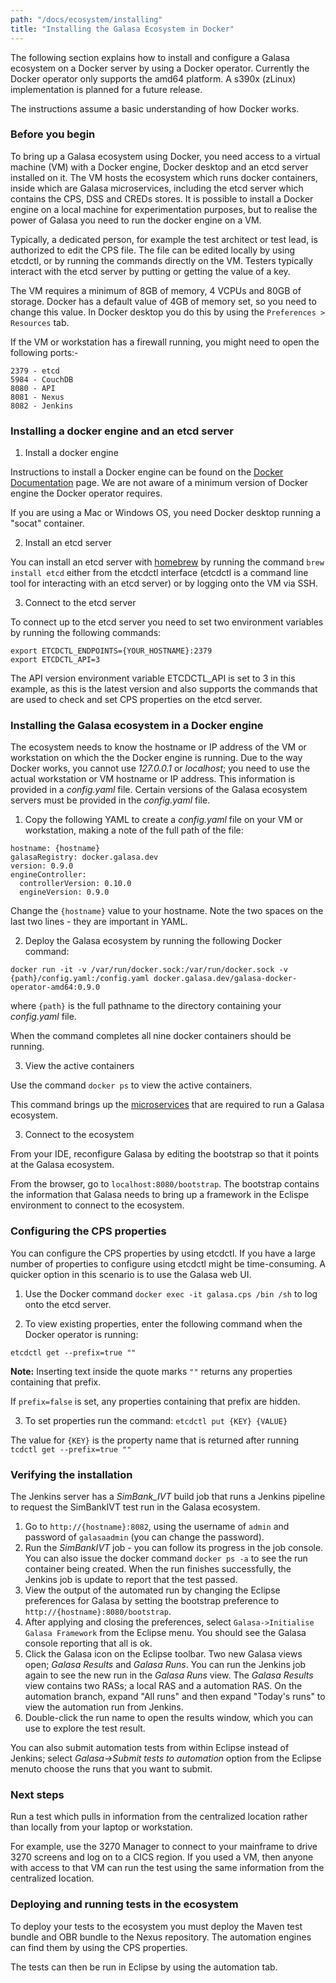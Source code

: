 ```yaml
---
path: "/docs/ecosystem/installing"
title: "Installing the Galasa Ecosystem in Docker"
---
```


The following section explains how to install and configure a Galasa ecosystem on a Docker server by using a Docker operator. Currently the Docker operator only supports the amd64 platform. A s390x (zLinux) implementation is planned for a future release.

The instructions assume a basic understanding of how Docker works.

### Before you begin

To bring up a Galasa ecosystem using Docker, you need access to a virtual machine (VM) with a Docker engine, Docker desktop and an etcd server installed on it. The VM hosts the ecosystem which runs docker containers, inside which are Galasa microservices, including the etcd server which contains the CPS, DSS and CREDs stores. It is possible to install a Docker engine on a local machine for experimentation purposes, but to realise the power of Galasa you need to run the docker engine on a VM.

Typically, a dedicated person, for example the test architect or test lead, is authorized to edit the CPS file. The file can be edited locally by using etcdctl, or by running the commands directly on the VM. Testers typically interact with the etcd server by putting or getting the value of a key. 

The VM requires a minimum of 8GB of memory, 4 VCPUs and 80GB of storage. Docker has a default value of 4GB of memory set, so you need to change this value. In Docker desktop you do this by using the ```Preferences > Resources``` tab.

If the VM or workstation has a firewall running, you might need to open the following ports:-

    2379 - etcd
    5984 - CouchDB
    8080 - API
    8081 - Nexus
    8082 - Jenkins


### Installing a docker engine and an etcd server


1. Install a docker engine 

Instructions to install a Docker engine can be found on the <a href="https://docs.docker.com/engine/install/" target="_blank"> Docker Documentation</a> page. We are not aware of a minimum version of Docker engine the Docker operator requires. 

If you are using a Mac or Windows OS, you need Docker desktop running a "socat" container.

2. Install an etcd server

You can install an etcd server with <a href="https://brew.sh/" target="_blank"> homebrew</a> by running the command ```brew install etcd``` either from the etcdctl interface (etcdctl is a command line tool for interacting with an etcd server) or by logging onto the VM via SSH.  



3. Connect to the etcd server

To connect up to the etcd server you need to set two environment variables by running the following commands:

```
export ETCDCTL_ENDPOINTS={YOUR_HOSTNAME}:2379
export ETCDCTL_API=3
```

The API version environment variable ETCDCTL_API is set to 3 in this example, as this is the latest version and also supports the commands that are used to check and set CPS properties on the etcd server.


### Installing the Galasa ecosystem in a Docker engine

The ecosystem needs to know the hostname or IP address of the VM or workstation on which the  the Docker engine is running. Due to the way Docker works, you cannot use *127.0.0.1* or *localhost*; you need to use the actual workstation or VM hostname or IP address. This information is provided in a *config.yaml* file.  Certain versions of the Galasa ecosystem servers must be provided in the *config.yaml* file.

1. Copy the following YAML to create a *config.yaml* file on your VM or workstation, making a note of the full path of the file:

```
hostname: {hostname}
galasaRegistry: docker.galasa.dev
version: 0.9.0
engineController:
  controllerVersion: 0.10.0
  engineVersion: 0.9.0
```

Change the ```{hostname}``` value to your hostname. Note the two spaces on the last two lines -  they are important in YAML.

2. Deploy the Galasa ecosystem by running the following Docker command:

```
docker run -it -v /var/run/docker.sock:/var/run/docker.sock -v {path}/config.yaml:/config.yaml docker.galasa.dev/galasa-docker-operator-amd64:0.9.0
```
where ```{path}``` is the full pathname to the directory containing your *config.yaml* file.

When the command completes all nine docker containers should be running. 

3. View the active containers

Use the command ```docker ps``` to view the active containers.

This command brings up the  <a href="https://github.com/galasa-dev/docs/ecosystem" target="_blank"> microservices</a> that are required to run a Galasa ecosystem. 

3. Connect to the ecosystem

From your IDE, reconfigure Galasa by editing the bootstrap so that it points at the Galasa ecosystem. 

From the browser, go to ```localhost:8080/bootstrap```. The bootstrap contains the information that Galasa needs to bring up a framework in the Eclispe environment to connect to the ecosystem. 


### Configuring the CPS properties

You can configure the CPS properties by using etcdctl. If you have a large number of properties to configure using etcdctl might be time-consuming. A quicker option in this scenario is to use the Galasa web UI.  

1. Use the Docker command ```docker exec -it galasa.cps /bin /sh```  to log onto the etcd server. 

2. To view existing properties, enter the following command when the Docker operator is running:

```etcdctl get --prefix=true ""```

**Note:** Inserting text inside the quote marks ```""``` returns any properties containing that prefix.

If ```prefix=false``` is set, any properties containing that prefix are hidden.

3. To set properties run the command: ```etcdctl put {KEY} {VALUE}```

The value for ```{KEY}``` is the property name that is returned after running<br>
 ```tcdctl get --prefix=true ""```


### Verifying the installation

The Jenkins server has a *SimBank_IVT* build job that runs a Jenkins pipeline to request the SimBankIVT test run in the Galasa ecosystem. 

1. Go to ```http://{hostname}:8082```, using the username of ```admin``` and password of ```galasaadmin``` (you can change the password). 
2. Run the *SimBankIVT* job - you can follow its progress in the job console. You can also issue the docker command ```docker ps -a``` to see the run container being created. When the run finishes successfully, the Jenkins job is update to report that the test passed.
3. View the output of the automated run by changing the Eclipse preferences for Galasa by setting the bootstrap preference to ```http://{hostname}:8080/bootstrap```.
4.  After applying and closing the preferences, select ```Galasa->Initialise Galasa Framework``` from the Eclipse menu. You should see the Galasa console reporting that all is ok. 
5. Click the Galasa icon on the Eclipse toolbar. Two new Galasa views open; *Galasa Results* and *Galasa Runs*. You can run the Jenkins job again to see the new run in the *Galasa Runs* view.
The *Galasa Results* view contains two RASs; a local RAS and a automation RAS. On the automation branch, expand "All runs" and then expand "Today's runs" to view the automation run from Jenkins. 
6. Double-click the run name to open the results window, which you can use to explore the test result.

You can also submit automation tests from within Eclipse instead of Jenkins; select *Galasa->Submit tests to automation* option from the Eclipse menuto choose the runs that you want to submit.

### Next steps

Run a test which pulls in information from the centralized location rather than locally from your laptop or workstation.  

For example, use the 3270 Manager to connect to your mainframe to drive 3270 screens and log on to a CICS region. If you used a VM, then anyone with access to that VM can run the test using the same information from the centralized location.


### Deploying and running tests in the ecosystem

To deploy your tests to the ecosystem  you must deploy the Maven test bundle and OBR bundle to the Nexus repository. The automation engines can find them by using the CPS properties. 

The tests can then be run in Eclipse by using the automation tab. 
